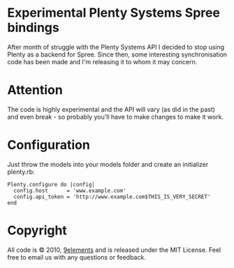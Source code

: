 Experimental Plenty Systems Spree bindings
==========================================

After month of struggle with the Plenty Systems API I decided to stop using Plenty as a backend
for Spree. Since then, some interesting synchronisation code has been made and I'm releasing it
to whom it may concern.

Attention
=========

The code is highly experimental and the API will vary (as did in the past) and even break -
so probably you'll have to make changes to make it work.

Configuration
=============

Just throw the models into your models folder and create an initializer plenty.rb:

    Plenty.configure do |config|
      config.host      = 'www.example.com'
      config.api_token = 'http://www.example.com$THIS_IS_VERY_SECRET'
    end

Copyright
=========

All code is © 2010, [9elements](http://9elements.com) and is released under the MIT License.
Feel free to email us with any questions or feedback.
